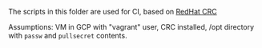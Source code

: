 The scripts in this folder are used for CI, based on [RedHat CRC](https://developers.redhat.com/products/codeready-containers/overview)

Assumptions: VM in GCP with "vagrant" user, CRC installed, /opt directory with `passw` and `pullsecret` contents.